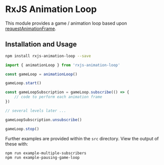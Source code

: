 # RxJS Animation Loop

This module provides a game / animation loop based upon [requestAnimationFrame](https://developer.mozilla.org/en-US/docs/Web/API/window/requestAnimationFrame).

## Installation and Usage

```sh
npm install rxjs-animation-loop --save
```

```javascript
import { animationLoop } from 'rxjs-animation-loop'

const gameLoop = animationLoop()

gameLoop.start()

const gameLoopSubscription = gameLoop.subscribe(() => {
    // code to perform each animation frame
})

// several levels later ...

gameLoopSubscription.unsubscribe()

gameLoop.stop()
```

Further examples are provided within the `src` directory. View the output of these with:

```sh
npm run example-multiple-subscribers
npm run example-pausing-game-loop
```
